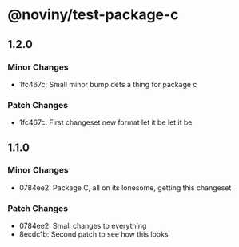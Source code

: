 # @noviny/test-package-c

## 1.2.0

### Minor Changes

- 1fc467c: Small minor bump defs a thing for package c

### Patch Changes

- 1fc467c: First changeset new format let it be let it be

## 1.1.0

### Minor Changes

- 0784ee2: Package C, all on its lonesome, getting this changeset

### Patch Changes

- 0784ee2: Small changes to everything
- 8ecdc1b: Second patch to see how this looks
